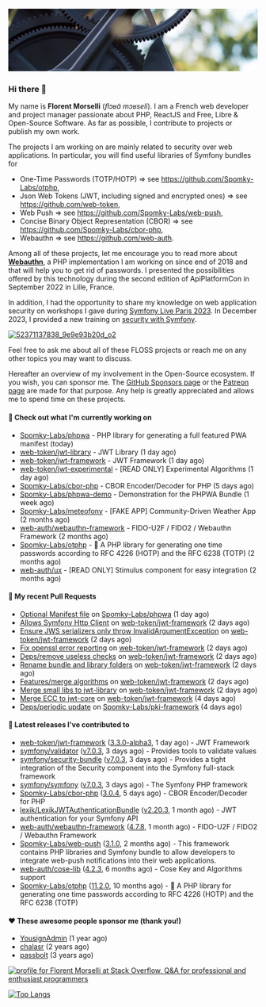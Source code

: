 ![Cover image](1.webp)

### Hi there 👋

My name is **Florent Morselli** (*flɔʁɑ̃ mɔʁseli*). I am a French web developer and project manager passionate about PHP, ReactJS and Free, Libre & Open-Source Software.
As far as possible, I contribute to projects or publish my own work.

The projects I am working on are mainly related to security over web applications. In particular, you will find useful libraries of Symfony bundles for
* One-Time Passwords (TOTP/HOTP) => see https://github.com/Spomky-Labs/otphp,
* Json Web Tokens (JWT, including signed and encrypted ones) => see https://github.com/web-token,
* Web Push => see https://github.com/Spomky-Labs/web-push,
* Concise Binary Object Representation (CBOR) => see https://github.com/Spomky-Labs/cbor-php,
* Webauthn => see https://github.com/web-auth.

Among all of these projects, let me encourage you to read more about [**Webauthn**](https://github.com/web-auth), a PHP implementation I am working on since end of 2018 and that will help you to get rid of passwords. I presented the possibilities offered by this technology during the second edition of ApiPlatformCon in September 2022 in Lille, France.

In addition, I had the opportunity to share my knowledge on web application security on workshops I gave during [Symfony Live Paris 2023](https://live.symfony.com/2023-paris/workshop/maximiser-la-securite-de-vos-applications-avec-le-bundle-security).
In December 2023, I provided a new training on [security with Symfony](https://live.symfony.com/2023-brussels-con/workshop/road-to-safer-applications).

[![52371137838_9e9e93b20d_o2](https://user-images.githubusercontent.com/1091072/191684778-b9e26104-038d-45c2-a1b3-287233d15ecc.jpg)](https://api-platform.com/con/2022/conferences/webauthn-se-debarrasser-des-mots-de-passe-definitivement/)

Feel free to ask me about all of these FLOSS projects or reach me on any other topics you may want to discuss.

Hereafter an overview of my involvement in the Open-Source ecosystem.
If you wish, you can sponsor me. The [GitHub Sponsors page](https://github.com/sponsors/Spomky/) or the [Patreon page](https://www.patreon.com/FlorentMorselli) are made for that purpose. Any help is greatly appreciated and allows me to spend time on these projects.

#### 👷 Check out what I'm currently working on

- [Spomky-Labs/phpwa](https://github.com/Spomky-Labs/phpwa) - PHP library for generating a full featured PWA manifest (today)
- [web-token/jwt-library](https://github.com/web-token/jwt-library) - JWT Library (1 day ago)
- [web-token/jwt-framework](https://github.com/web-token/jwt-framework) - JWT Framework (1 day ago)
- [web-token/jwt-experimental](https://github.com/web-token/jwt-experimental) - [READ ONLY] Experimental Algorithms (1 day ago)
- [Spomky-Labs/cbor-php](https://github.com/Spomky-Labs/cbor-php) - CBOR Encoder/Decoder for PHP (5 days ago)
- [Spomky-Labs/phpwa-demo](https://github.com/Spomky-Labs/phpwa-demo) - Demonstration for the PHPWA Bundle (1 week ago)
- [Spomky-Labs/meteofony](https://github.com/Spomky-Labs/meteofony) - [FAKE APP] Community-Driven Weather App (2 months ago)
- [web-auth/webauthn-framework](https://github.com/web-auth/webauthn-framework) - FIDO-U2F / FIDO2 / Webauthn Framework (2 months ago)
- [Spomky-Labs/otphp](https://github.com/Spomky-Labs/otphp) - :closed_lock_with_key: A PHP library for generating one time passwords according to RFC 4226 (HOTP) and the RFC 6238 (TOTP) (2 months ago)
- [web-auth/ux](https://github.com/web-auth/ux) - [READ ONLY] Stimulus component for easy integration (2 months ago)

#### 🔨 My recent Pull Requests

- [Optional Manifest file](https://github.com/Spomky-Labs/phpwa/pull/55) on [Spomky-Labs/phpwa](https://github.com/Spomky-Labs/phpwa) (1 day ago)
- [Allows Symfony Http Client](https://github.com/web-token/jwt-framework/pull/514) on [web-token/jwt-framework](https://github.com/web-token/jwt-framework) (2 days ago)
- [Ensure JWS serializers only throw InvalidArgumentException](https://github.com/web-token/jwt-framework/pull/513) on [web-token/jwt-framework](https://github.com/web-token/jwt-framework) (2 days ago)
- [Fix openssl error reporting](https://github.com/web-token/jwt-framework/pull/512) on [web-token/jwt-framework](https://github.com/web-token/jwt-framework) (2 days ago)
- [Deps/remove useless checks](https://github.com/web-token/jwt-framework/pull/511) on [web-token/jwt-framework](https://github.com/web-token/jwt-framework) (2 days ago)
- [Rename bundle and library folders](https://github.com/web-token/jwt-framework/pull/510) on [web-token/jwt-framework](https://github.com/web-token/jwt-framework) (2 days ago)
- [Features/merge algorithms](https://github.com/web-token/jwt-framework/pull/509) on [web-token/jwt-framework](https://github.com/web-token/jwt-framework) (2 days ago)
- [Merge small libs to jwt-library](https://github.com/web-token/jwt-framework/pull/508) on [web-token/jwt-framework](https://github.com/web-token/jwt-framework) (2 days ago)
- [Merge ECC to jwt-core](https://github.com/web-token/jwt-framework/pull/507) on [web-token/jwt-framework](https://github.com/web-token/jwt-framework) (4 days ago)
- [Deps/periodic update](https://github.com/Spomky-Labs/pki-framework/pull/42) on [Spomky-Labs/pki-framework](https://github.com/Spomky-Labs/pki-framework) (4 days ago)

#### 🔭 Latest releases I've contributed to

- [web-token/jwt-framework](https://github.com/web-token/jwt-framework) ([3.3.0-alpha3](https://github.com/web-token/jwt-framework/releases/tag/3.3.0-alpha3), 1 day ago) - JWT Framework
- [symfony/validator](https://github.com/symfony/validator) ([v7.0.3](https://github.com/symfony/validator/releases/tag/v7.0.3), 3 days ago) - Provides tools to validate values
- [symfony/security-bundle](https://github.com/symfony/security-bundle) ([v7.0.3](https://github.com/symfony/security-bundle/releases/tag/v7.0.3), 3 days ago) - Provides a tight integration of the Security component into the Symfony full-stack framework
- [symfony/symfony](https://github.com/symfony/symfony) ([v7.0.3](https://github.com/symfony/symfony/releases/tag/v7.0.3), 3 days ago) - The Symfony PHP framework
- [Spomky-Labs/cbor-php](https://github.com/Spomky-Labs/cbor-php) ([3.0.4](https://github.com/Spomky-Labs/cbor-php/releases/tag/3.0.4), 5 days ago) - CBOR Encoder/Decoder for PHP
- [lexik/LexikJWTAuthenticationBundle](https://github.com/lexik/LexikJWTAuthenticationBundle) ([v2.20.3](https://github.com/lexik/LexikJWTAuthenticationBundle/releases/tag/v2.20.3), 1 month ago) - JWT authentication for your Symfony API
- [web-auth/webauthn-framework](https://github.com/web-auth/webauthn-framework) ([4.7.8](https://github.com/web-auth/webauthn-framework/releases/tag/4.7.8), 1 month ago) - FIDO-U2F / FIDO2 / Webauthn Framework
- [Spomky-Labs/web-push](https://github.com/Spomky-Labs/web-push) ([3.1.0](https://github.com/Spomky-Labs/web-push/releases/tag/3.1.0), 2 months ago) - This framework contains PHP libraries and Symfony bundle to allow developers to integrate web-push notifications into their web applications.
- [web-auth/cose-lib](https://github.com/web-auth/cose-lib) ([4.2.3](https://github.com/web-auth/cose-lib/releases/tag/4.2.3), 6 months ago) - Cose Key and Algorithms support
- [Spomky-Labs/otphp](https://github.com/Spomky-Labs/otphp) ([11.2.0](https://github.com/Spomky-Labs/otphp/releases/tag/11.2.0), 10 months ago) - :closed_lock_with_key: A PHP library for generating one time passwords according to RFC 4226 (HOTP) and the RFC 6238 (TOTP)

#### ❤️ These awesome people sponsor me (thank you!)

- [YousignAdmin](https://github.com/YousignAdmin) (1 year ago)
- [chalasr](https://github.com/chalasr) (2 years ago)
- [passbolt](https://github.com/passbolt) (3 years ago)

<a href="https://stackoverflow.com/users/2157818/florent-morselli"><img src="https://stackoverflow.com/users/flair/2157818.png" width="208" height="58" alt="profile for Florent Morselli at Stack Overflow, Q&amp;A for professional and enthusiast programmers" title="profile for Florent Morselli at Stack Overflow, Q&amp;A for professional and enthusiast programmers"></a>

[![Top Langs](https://wakatime.com/share/@Spomky/aa41d408-c524-4a5f-936d-0b9446698abd.svg)](https://wakatime.com/@Spomky)
